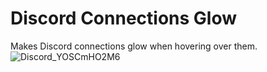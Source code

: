 # Discord Connections Glow
Makes Discord connections glow when hovering over them.
![Discord_YOSCmHO2M6](https://github.com/Vortex-Chaos/Discord-Connections-Glow/assets/115407506/45853d69-0241-4dcb-8761-f7b3aa762f83)
